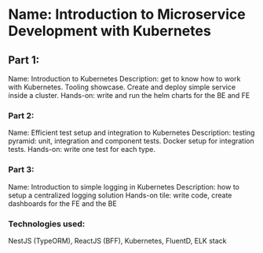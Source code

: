# Name: Introduction to Microservice Development with Kubernetes
## Part 1:
Name: Introduction to Kubernetes
Description: get to know how to work with Kubernetes. Tooling showcase. Create and deploy simple service inside a cluster.
Hands-on: write and run the helm charts for the BE and FE
### Part 2:
Name: Efficient test setup and integration to Kubernetes
Description: testing pyramid: unit, integration and component tests. Docker setup for integration tests.
Hands-on: write one test for each type.

### Part 3:
Name: Introduction to simple logging in Kubernetes
Description: how to setup a centralized logging solution
Hands-on tile: write code, create dashboards for the FE and the BE

### Technologies used:
NestJS (TypeORM), ReactJS (BFF), Kubernetes, FluentD, ELK stack
